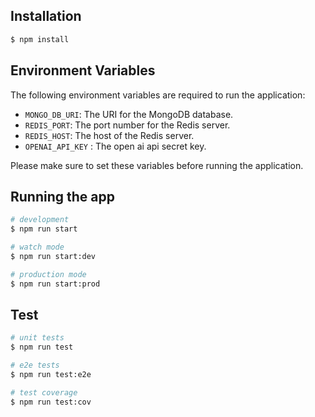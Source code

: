 ## Installation

```bash
$ npm install
```

## Environment Variables

The following environment variables are required to run the application:

- `MONGO_DB_URI`: The URI for the MongoDB database.
- `REDIS_PORT`: The port number for the Redis server.
- `REDIS_HOST`: The host of the Redis server.
- `OPENAI_API_KEY` : The open ai api secret key.

Please make sure to set these variables before running the application.

## Running the app

```bash
# development
$ npm run start

# watch mode
$ npm run start:dev

# production mode
$ npm run start:prod
```

## Test

```bash
# unit tests
$ npm run test

# e2e tests
$ npm run test:e2e

# test coverage
$ npm run test:cov
```
